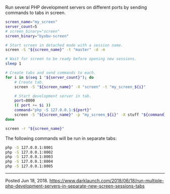 Run several PHP development servers on different ports by sending commands to tabs in screen.

```sh
screen_name="my_screen"
server_count=5
# screen_binary="screen"
screen_binary="byobu-screen"

# Start screen in detached mode with a session name.
screen -S "${screen_name}" -t "master" -d -m

# Wait for screen to be ready before opening new sessions.
sleep 1

# Create tabs and send commands to each.
for i in $(seq 1 "${server_count}"); do
    # Create tab.
    screen -S "${screen_name}" -X "screen" -t "my_screen_${i}"

    # Start development server in tab.
    port=8000
    (( port += $i ))
    command="php -S 127.0.0.1:${port}"
    screen -S "${screen_name}" -p "my_screen_${i}" -X stuff "${command}"$'\n'
done

screen -r "${screen_name}"
```

The following commands will be run in separate tabs:

```bash
php -S 127.0.0.1:8001
php -S 127.0.0.1:8002
php -S 127.0.0.1:8003
php -S 127.0.0.1:8004
php -S 127.0.0.1:8005
```

---

Posted Jun 18, 2018.
https://www.darklaunch.com/2018/06/18/run-multiple-php-development-servers-in-separate-new-screen-sessions-tabs